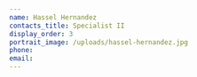 ```yaml
---
name: Hassel Hernandez
contacts_title: Specialist II
display_order: 3
portrait_image: /uploads/hassel-hernandez.jpg
phone:
email:
---
```


